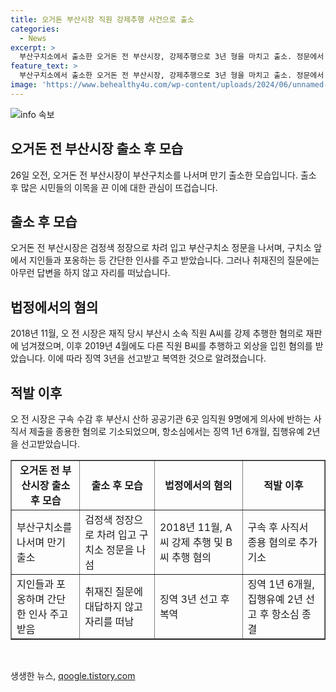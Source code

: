 ```yaml
---
title: 오거돈 부산시장 직원 강제추행 사건으로 출소
categories:
  - News
excerpt: >
  부산구치소에서 출소한 오거돈 전 부산시장, 강제추행으로 3년 형을 마치고 출소. 정문에서 지인과 이별 인사를 나누고 취재진의 질문에는 대답하지 않고 떠났다. 전 시장은 직원 2명을 추행한 혐의로 처벌받았으며, 다수의 공공기관 직원에게 사직 서촉을 한 혐의도 있다. ※CBS노컷뉴스는 제보를 기다립니다. (150자)
feature_text: >
  부산구치소에서 출소한 오거돈 전 부산시장, 강제추행으로 3년 형을 마치고 출소. 정문에서 지인과 이별 인사를 나누고 취재진의 질문에는 대답하지 않고 떠났다. 전 시장은 직원 2명을 추행한 혐의로 처벌받았으며, 다수의 공공기관 직원에게 사직 서촉을 한 혐의도 있다. ※CBS노컷뉴스는 제보를 기다립니다. (150자)
image: 'https://www.behealthy4u.com/wp-content/uploads/2024/06/unnamed-file.png'
---
```


<p><img src="https://www.behealthy4u.com/wp-content/uploads/2024/06/unnamed-file.png" alt="info 속보" /></p>

<h2 data-ke-size="size26">오거돈 전 부산시장 출소 후 모습</h2>

<p data-ke-size="size16">26일 오전, 오거돈 전 부산시장이 부산구치소를 나서며 만기 출소한 모습입니다. 출소 후 많은 시민들의 이목을 끈 이에 대한 관심이 뜨겁습니다.</p>

<h2 data-ke-size="size26">출소 후 모습</h2>

<p data-ke-size="size16">오거돈 전 부산시장은 검정색 정장으로 차려 입고 부산구치소 정문을 나서며, 구치소 앞에서 지인들과 포옹하는 등 간단한 인사를 주고 받았습니다. 그러나 취재진의 질문에는 아무런 답변을 하지 않고 자리를 떠났습니다.</p>

<h2 data-ke-size="size26">법정에서의 혐의</h2>

<p data-ke-size="size16">2018년 11월, 오 전 시장은 재직 당시 부산시 소속 직원 A씨를 강제 추행한 혐의로 재판에 넘겨졌으며, 이후 2019년 4월에도 다른 직원 B씨를 추행하고 외상을 입힌 혐의를 받았습니다. 이에 따라 징역 3년을 선고받고 복역한 것으로 알려졌습니다.</p>

<h2 data-ke-size="size26">적발 이후</h2>

<p data-ke-size="size16">오 전 시장은 구속 수감 후 부산시 산하 공공기관 6곳 임직원 9명에게 의사에 반하는 사직서 제출을 종용한 혐의로 기소되었으며, 항소심에서는 징역 1년 6개월, 집행유예 2년을 선고받았습니다.</p>

<table border="1" width="100%">
<tbody>
<tr>
<td style="text-align: center; height: 17px;"><b>오거돈 전 부산시장 출소 후 모습</b></td>
<td style="text-align: center; height: 17px;"><b>출소 후 모습</b></td>
<td style="text-align: center; height: 17px;"><b>법정에서의 혐의</b></td>
<td style="text-align: center; height: 17px;"><b>적발 이후</b></td>
</tr>
<tr>
<td>부산구치소를 나서며 만기 출소</td>
<td>검정색 정장으로 차려 입고 구치소 정문을 나섬</td>
<td>2018년 11월, A씨 강제 추행 및 B씨 추행 혐의</td>
<td>구속 후 사직서 종용 혐의로 추가 기소</td>
</tr>
<tr>
<td>지인들과 포옹하며 간단한 인사 주고 받음</td>
<td>취재진 질문에 대답하지 않고 자리를 떠남</td>
<td>징역 3년 선고 후 복역</td>
<td>징역 1년 6개월, 집행유예 2년 선고 후 항소심 종결</td>
</tr>
</tbody>
</table>

<p data-ke-size="size16">&nbsp;</p>
생생한 뉴스, <a href="https://qoogle.tistory.com" rel="dofollow">qoogle.tistory.com</a>


